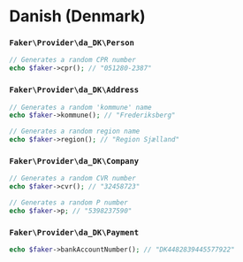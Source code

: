 # Danish (Denmark)

### `Faker\Provider\da_DK\Person`

```php
// Generates a random CPR number
echo $faker->cpr(); // "051280-2387"
```

### `Faker\Provider\da_DK\Address`

```php
// Generates a random 'kommune' name
echo $faker->kommune(); // "Frederiksberg"

// Generates a random region name
echo $faker->region(); // "Region Sjælland"
```

### `Faker\Provider\da_DK\Company`

```php
// Generates a random CVR number
echo $faker->cvr(); // "32458723"

// Generates a random P number
echo $faker->p; // "5398237590"
```

### `Faker\Provider\da_DK\Payment`

```php
echo $faker->bankAccountNumber(); // "DK4482839445577922"
```
